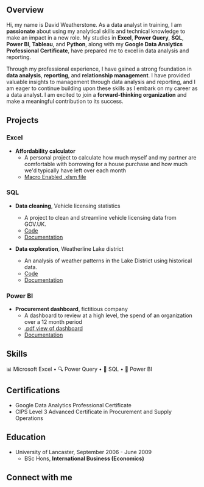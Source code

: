 ## Overview
Hi, my name is David Weatherstone. As a data analyst in training, I am **passionate** about using my analytical skills and technical knowledge to make an impact in a new role. My studies in **Excel**, **Power Query**, **SQL**, **Power BI**, **Tableau**, and **Python**, along with my **Google Data Analytics Professional Certificate**, have prepared me to excel in data analysis and reporting.

Through my professional experience, I have gained a strong foundation in **data analysis**, **reporting**, and **relationship management**. I have provided valuable insights to management through data analysis and reporting, and I am eager to continue building upon these skills as I embark on my career as a data analyst. I am excited to join a **forward-thinking organization** and make a meaningful contribution to its success.


## Projects

### Excel
- **Affordability calculator**
    - A personal project to calculate how much myself and my partner are comfortable with borrowing for a house purchase and how much we'd typically have left over each month
    - [Macro Enabled .xlsm file](EXCEL/Affordability%20calculator.xlsm)
### SQL
- **Data cleaning**, Vehicle licensing statistics
    - A project to clean and streamline vehicle licensing data from GOV.UK.
    - [Code](SQL%20Cleaning%20-%20Vehicle%20licensing%20statistics/README.md)
    - [Documentation](SQL%20Cleaning%20-%20Vehicle%20licensing%20statistics/)

- **Data exploration**, Weatherline Lake district
    - An analysis of weather patterns in the Lake District using historical data.
    - [Code](SQL%20Data%20exploration%20-%20Weatherline/README.md)
    - [Documentation](SQL%20Data%20exploration%20-%20Weatherline/)
    
### Power BI
- **Procurement dashboard**, fictitious company
    - A dashboard to review at a high level, the spend of an organization over a 12 month period
    - [.pdf view of dashboard](https://drive.google.com/file/d/1wqWB2MlV0036dCzYLsSd91TxyCoXMSWj/view?usp=sharing)
    - [Documentation](Power%20BI%20-%20Procurement%20dashboard/README.md)

## Skills
📊 Microsoft Excel • 🔍 Power Query • 💾 SQL • 🔮 Power BI

## Certifications
* Google Data Analytics Professional Certificate
* CIPS Level 3 Advanced Certificate in Procurement and Supply Operations

## Education
* University of Lancaster, September 2006 - June 2009
    * BSc Hons, **International Business (Economics)**

## Connect with me

